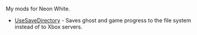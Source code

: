 My mods for Neon White.

- [UseSaveDirectory](./mods/UseSaveDirectory) - Saves ghost and game progress to the file system instead of to Xbox servers.
